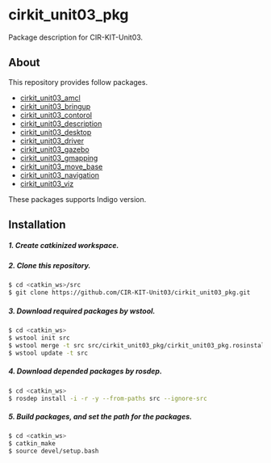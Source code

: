 # cirkit_unit03_pkg
Package description for CIR-KIT-Unit03.

## About
This repository provides follow packages.
- [cirkit_unit03_amcl](https://github.com/CIR-KIT-Unit03/cirkit_unit03_navigation/tree/master/cirkit_unit03_amcl)
- [cirkit_unit03_bringup](https://github.com/CIR-KIT-Unit03/cirkit_unit03_robot/tree/master/cirkit_unit03_bringup)
- [cirkit_unit03_contorol](https://github.com/CIR-KIT-Unit03/cirkit_unit03_common/tree/master/cirkit_unit03_control)
- [cirkit_unit03_description](https://github.com/CIR-KIT-Unit03/cirkit_unit03_common/tree/master/cirkit_unit03_description)
- [cirkit_unit03_desktop](https://github.com/CIR-KIT-Unit03/cirkit_unit03_desktop/tree/master/cirkit_unit03_desktop)
- [cirkit_unit03_driver](https://github.com/CIR-KIT-Unit03/cirkit_unit03_robot/tree/master/cirkit_unit03_driver)
- [cirkit_unit03_gazebo](https://github.com/CIR-KIT-Unit03/cirkit_unit03_simulator/tree/master/cirkit_unit03_gazebo)
- [cirkit_unit03_gmapping](https://github.com/CIR-KIT-Unit03/cirkit_unit03_navigation/tree/master/cirkit_unit03_gmapping)
- [cirkit_unit03_move_base](https://github.com/CIR-KIT-Unit03/cirkit_unit03_navigation/tree/master/cirkit_unit03_move_base)
- [cirkit_unit03_navigation](https://github.com/CIR-KIT-Unit03/cirkit_unit03_navigation/tree/master/cirkit_unit03_navigation)
- [cirkit_unit03_viz](https://github.com/CIR-KIT-Unit03/cirkit_unit03_desktop/tree/master/cirkit_unit03_viz)

These packages supports Indigo version.

## Installation
##### 1. Create **catkinized**  workspace.
##### 2. Clone this repository.
```bash
$ cd <catkin_ws>/src
$ git clone https://github.com/CIR-KIT-Unit03/cirkit_unit03_pkg.git
```
##### 3. Download required packages by wstool.
```bash
$ cd <catkin_ws>
$ wstool init src
$ wstool merge -t src src/cirkit_unit03_pkg/cirkit_unit03_pkg.rosinstall
$ wstool update -t src
```
##### 4. Download depended packages by rosdep.
```bash
$ cd <catkin_ws>
$ rosdep install -i -r -y --from-paths src --ignore-src
```
##### 5. Build packages, and set the path for the packages.
```bash
$ cd <catkin_ws>
$ catkin_make
$ source devel/setup.bash
```
